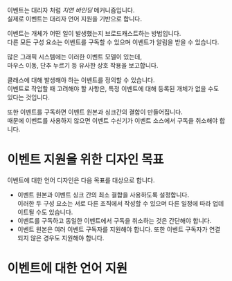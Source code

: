 이벤트는 대리자 처럼 _지연 바인딩_ 메커니즘입니다.       
실제로 이벤트는 대리자 언어 지원을 기반으로 합니다.        

이벤트는 개체가 어떤 일이 발생했는지 브로드캐스트하는 방법입니다.       
다른 모든 구성 요소는 이벤트를 구독할 수 있으며 이벤트가 알림을 받을 수 있습니다.        

많은 그래픽 시스템에는 이러한 이벤트 모델이 있는데,         
마우스 이동, 단추 누르기 등 유사한 상호 작용을 보고합니다.     

클래스에 대해 발생해야 하는 이벤트를 정의할 수 있습니다.         
이벤트로 작업할 때 고려해야 할 사항은, 특정 이벤트에 대해 등록된 개체가 없을 수도 있다는 것입니다.      

또한 이벤트를 구독하면 이벤트 원본과 싱크간의 결합이 만들어집니다.        
때문에 이벤트를 사용하지 않으면 이벤트 수신기가 이벤트 소스에서 구독을 취소해야 합니다.          

# 이벤트 지원을 위한 디자인 목표
이벤트에 대한 언어 디자인은 다음 목표를 대상으로 합니다.      

- 이벤트 원본과 이벤트 싱크 간의 최소 결합을 사용하도록 설정합니다.       
이러한 두 구성 요소는 서로 다른 조직에서 작성할 수 있으며 다른 일정에 따라 업데이트될 수도 있습니다.      
- 이벤트를 구독하고 동일한 이벤트에서 구독을 취소하는 것은 간단해야 합니다.
- 이벤트 원본은 여러 이벤트 구독자를 지원해야 합니다.
또한 이벤트 구독자가 연결되지 않은 경우도 지원해야 합니다.

# 이벤트에 대한 언어 지원
